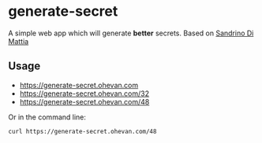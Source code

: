 # generate-secret

A simple web app which will generate **better** secrets. Based on [Sandrino Di Mattia](https://github.com/sandrinodimattia/generate-secret)

## Usage

- https://generate-secret.ohevan.com
- https://generate-secret.ohevan.com/32
- https://generate-secret.ohevan.com/48

Or in the command line:

```bash
curl https://generate-secret.ohevan.com/48
```
